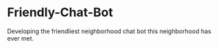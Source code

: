 # Friendly-Chat-Bot
Developing the friendliest neighborhood chat bot this neighborhood has ever met. 
